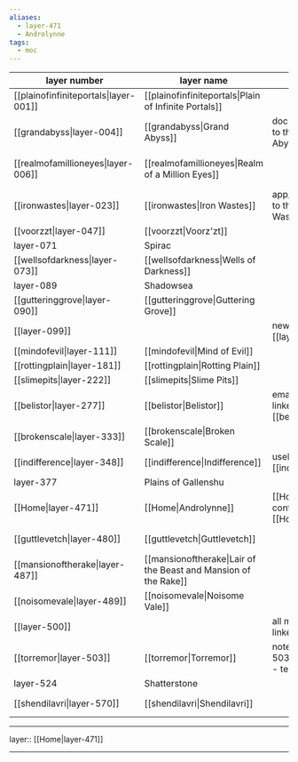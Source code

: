```yaml
---
aliases:
  - layer-471
  - Androlynne
tags:
  - moc
---
```



| layer number                          | layer name                                                      | layer purpose                                                            | notes                                       |
| ------------------------------------- | --------------------------------------------------------------- | ------------------------------------------------------------------------ | ------------------------------------------- |
| [[plainofinfiniteportals\|layer-001]] | [[plainofinfiniteportals\|Plain of Infinite Portals]]           |                                                                          |                                             |
| [[grandabyss\|layer-004]]             | [[grandabyss\|Grand Abyss]]                                     | documents/files are linked to the [[grandabyss\|Grand Abyss]]            |                                             |
| [[realmofamillioneyes\|layer-006]]    | [[realmofamillioneyes\|Realm of a Million Eyes]]                |                                                                          | see: [[dream-00@-2024276131549\|dream-00@]] |
| [[ironwastes\|layer-023]]             | [[ironwastes\|Iron Wastes]]                                     | app/toolset notes are linked to the [[ironwastes\|Iron Wastes]]          |                                             |
| [[voorzzt\|layer-047]]                | [[voorzzt\|Voorz'zt]]                                           |                                                                          |                                             |
| layer-071                             | Spirac                                                          |                                                                          |                                             |
| [[wellsofdarkness\|layer-073]]        | [[wellsofdarkness\|Wells of Darkness]]                          |                                                                          |                                             |
| layer-089                             | Shadowsea                                                       |                                                                          | see: dream-20D                              |
| [[gutteringgrove\|layer-090]]         | [[gutteringgrove\|Guttering Grove]]                             |                                                                          |                                             |
| [[layer-099]]                         |                                                                 | new notes are linked to [[layer-099]] by default                         |                                             |
| [[mindofevil\|layer-111]]             | [[mindofevil\|Mind of Evil]]                                    |                                                                          |                                             |
| [[rottingplain\|layer-181]]           | [[rottingplain\|Rotting Plain]]                                 |                                                                          |                                             |
| [[slimepits\|layer-222]]              | [[slimepits\|Slime Pits]]                                       |                                                                          |                                             |
| [[belistor\|layer-277]]               | [[belistor\|Belistor]]                                          | email-related notes are linked to [[belistor\|Belistor]]                 |                                             |
| [[brokenscale\|layer-333]]            | [[brokenscale\|Broken Scale]]                                   |                                                                          |                                             |
| [[indifference\|layer-348]]           | [[indifference\|Indifference]]                                  | useless notes are linked to [[indifference\|Indifference]]               |                                             |
| layer-377                             | Plains of Gallenshu                                             |                                                                          |                                             |
| [[Home\|layer-471]]                   | [[Home\|Androlynne]]                                            | [[Home\|layer-471]] only contains this vault's [[Home]] note             | see: [[Home]]                               |
| [[guttlevetch\|layer-480]]            | [[guttlevetch\|Guttlevetch]]                                    |                                                                          | see: [[dream-22T-2024327213205\|dream-22T]] |
| [[mansionoftherake\|layer-487]]       | [[mansionoftherake\|Lair of the Beast and Mansion of the Rake]] |                                                                          |                                             |
| [[noisomevale\|layer-489]]            | [[noisomevale\|Noisome Vale]]                                   |                                                                          |                                             |
| [[layer-500]]                         |                                                                 | all maps of content are linked to [[layer-500]]                          | see: [[Atlas.canvas\|Atlas]]                |
| [[torremor\|layer-503]]               | [[torremor\|Torremor]]                                          | notes in [[torremor\|layer-503]] link to - but not from - template notes |                                             |
| layer-524                             | Shatterstone                                                    |                                                                          | see: dream-24V, terror-24V                  |
| [[shendilavri\|layer-570]]            | [[shendilavri\|Shendilavri]]                                    |                                                                          | see: [[dream-23Y-2024330095857\|dream-23Y]] |


***

layer:: [[Home|layer-471]]

***
